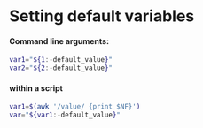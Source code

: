 # Setting default variables

#### Command line arguments:
```bash
var1="${1:-default_value}"
var2="${2:-default_value}"
```
#### within a script
```bash
var1=$(awk '/value/ {print $NF}')
var="${var1:-default_value}"
```